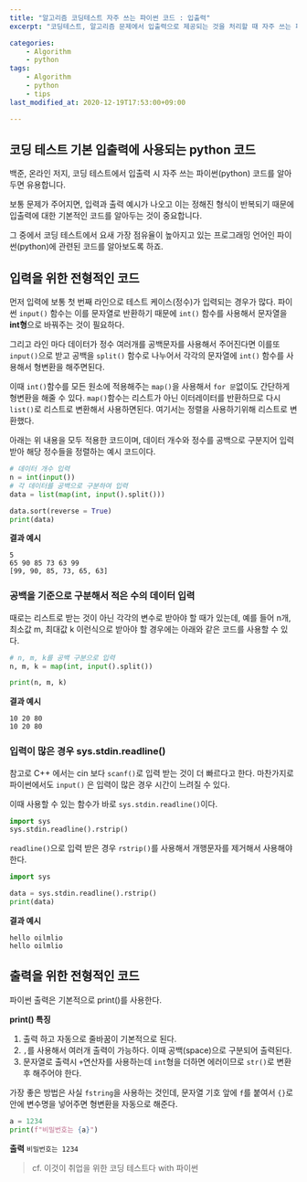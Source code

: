 ```yaml
---
title: "알고리즘 코딩테스트 자주 쓰는 파이썬 코드 : 입출력"
excerpt: "코딩테스트, 알고리즘 문제에서 입출력으로 제공되는 것을 처리할 때 자주 쓰는 파이썬(python) 코드"

categories:
    - Algorithm
    - python
tags:
    - Algorithm
    - python
    - tips
last_modified_at: 2020-12-19T17:53:00+09:00

---
```


## 코딩 테스트 기본 입출력에 사용되는 python 코드

백준, 온라인 저지, 코딩 테스트에서 입출력 시 자주 쓰는 파이썬(python) 코드를 알아두면 유용합니다.

보통 문제가 주어지면, 입력과 출력 예시가 나오고 이는 정해진 형식이 반복되기 때문에 입출력에 대한 기본적인 코드를 알아두는 것이 중요합니다.

그 중에서 코딩 테스트에서 요새 가장 점유율이 높아지고 있는 프로그래밍 언어인 파이썬(python)에 관련된 코드를 알아보도록 하죠.

## 입력을 위한 전형적인 코드

먼저 입력에 보통 첫 번째 라인으로 테스트 케이스(정수)가 입력되는 경우가 많다. 파이썬 `input()` 함수는 이를 문자열로 반환하기 때문에 `int()` 함수를 사용해서 문자열을 **int형**으로 바꿔주는 것이 필요하다.

그리고 라인 마다 데이터가 정수 여러개를 공백문자를 사용해서 주어진다면 이를또 `input()`으로 받고 공백을 `split()` 함수로 나누어서 각각의 문자열에 `int()` 함수를 사용해서 형변환을 해주면된다.

이때 `int()`함수를 모든 원소에 적용해주는 `map()`을 사용해서 `for 문`없이도 간단하게 형변환을 해줄 수 있다. `map()`함수는 리스트가 아닌 이터레이터를 반환하므로 다시 `list()`로 리스트로 변환해서 사용하면된다. 여기서는 정렬을 사용하기위해 리스트로 변환했다.

아래는 위 내용을 모두 적용한 코드이며, 데이터 개수와 정수를 공백으로 구분지어 입력 받아 해당 정수들을 정렬하는 예시 코드이다.

```python
# 데이터 개수 입력
n = int(input())
# 각 데이터를 공백으로 구분하여 입력
data = list(map(int, input().split()))

data.sort(reverse = True)
print(data)

```

**결과 예시**
```
5
65 90 85 73 63 99
[99, 90, 85, 73, 65, 63]
```

### 공백을 기준으로 구분해서 적은 수의 데이터 입력

때로는 리스트로 받는 것이 아닌 각각의 변수로 받아야 할 때가 있는데, 예를 들어 n개, 최소값 m, 최대값 k 이런식으로 받아야 할 경우에는 아래와 같은 코드를 사용할 수 있다.

```python
# n, m, k를 공백 구분으로 입력
n, m, k = map(int, input().split())

print(n, m, k)
```

**결과 예시**
```
10 20 80
10 20 80
```

### 입력이 많은 경우 sys.stdin.readline()

참고로 C++ 에서는 cin 보다 `scanf()`로 입력 받는 것이 더 빠르다고 한다. 마찬가지로 파이썬에서도 `input()` 은 입력이 많은 경우 시간이 느려질 수 있다.

이때 사용할 수 있는 함수가 바로 `sys.stdin.readline()`이다.

```python
import sys
sys.stdin.readline().rstrip()
```

`readline()`으로 입력 받은 경우 `rstrip()`를 사용해서 개행문자를 제거해서 사용해야한다.

```python
import sys

data = sys.stdin.readline().rstrip()
print(data)
```

**결과 예시**
```
hello oilmlio
hello oilmlio
```

## 출력을 위한 전형적인 코드

파이썬 출력은 기본적으로 print()를 사용한다.

**print() 특징**
1. 출력 하고 자동으로 줄바꿈이 기본적으로 된다.
2. `,`를 사용해서 여러개 출력이 가능하다. 이때 공백(space)으로 구분되어 출력된다.
3. 문자열로 출력시 `+`연산자를 사용하는데 `int`형을 더하면 에러이므로 `str()`로 변환후 해주어야 한다.

가장 좋은 방법은 사실 `fstring`을 사용하는 것인데, 문자열 기호 앞에 `f`를 붙여서 `{}`로 안에 변수명을 넣어주면 형변환을 자동으로 해준다.

```python
a = 1234
print(f"비밀번호는 {a}")
```

**출력**
```비밀번호는 1234```

> cf. 이것이 취업을 위한 코딩 테스트다 with 파이썬